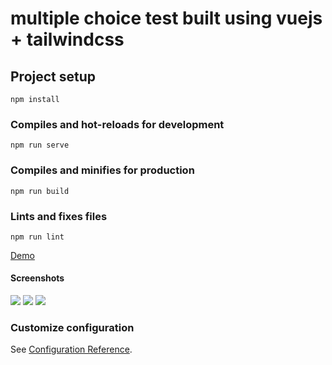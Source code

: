 # multiple choice test built using vuejs + tailwindcss

## Project setup
```
npm install
```

### Compiles and hot-reloads for development
```
npm run serve
```

### Compiles and minifies for production
```
npm run build
```

### Lints and fixes files
```
npm run lint
```

[Demo](https://gifted-colden-caf708.netlify.app/)

#### Screenshots

![](https://i.postimg.cc/13x7B5LG/tt226.png)
![](https://i.postimg.cc/xTNFLbFj/tt228.png)
![](https://i.postimg.cc/BbX7Y8Sg/tt231.png)



### Customize configuration
See [Configuration Reference](https://cli.vuejs.org/config/).
